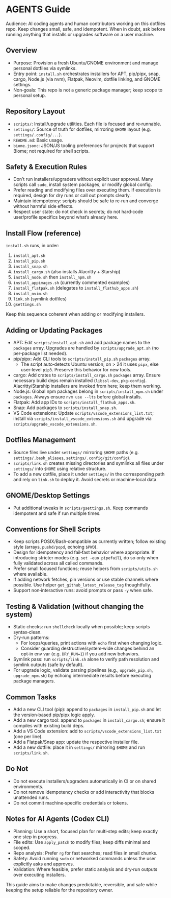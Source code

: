 # AGENTS Guide

Audience: AI coding agents and human contributors working on this dotfiles repo. Keep changes small, safe, and idempotent. When in doubt, ask before running anything that installs or upgrades software on a user machine.

## Overview

- Purpose: Provision a fresh Ubuntu/GNOME environment and manage personal dotfiles via symlinks.
- Entry point: `install.sh` orchestrates installers for APT, pip/pipx, snap, cargo, Node.js (via nvm), Flatpak, Neovim, dotfile linking, and GNOME settings.
- Non‑goals: This repo is not a generic package manager; keep scope to personal setup.

## Repository Layout

- `scripts/`: Install/upgrade utilities. Each file is focused and re‑runnable.
- `settings/`: Source of truth for dotfiles, mirroring `$HOME` layout (e.g. `settings/.config/...`).
- `README.md`: Basic usage.
- `biome.jsonc`: JSON/JS tooling preferences for projects that support Biome; not required for shell scripts.

## Safety & Execution Rules

- Don’t run installers/upgraders without explicit user approval. Many scripts call `sudo`, install system packages, or modify global config.
- Prefer reading and modifying files over executing them. If execution is required, design for dry runs or call out prompts clearly.
- Maintain idempotency: scripts should be safe to re‑run and converge without harmful side effects.
- Respect user state: do not check in secrets; do not hard‑code user/profile specifics beyond what’s already here.

## Install Flow (reference)

`install.sh` runs, in order:

1) `install_apt.sh`
2) `install_pip.sh`
3) `install_snap.sh`
4) `install_cargo.sh` (also installs Alacritty + Starship)
5) `install_node.sh` then `install_npm.sh`
6) `install_appimages.sh` (currently commented examples)
7) `install_flatpak.sh` (delegates to `install_flathub_apps.sh`)
8) `install_nvim.sh`
9) `link.sh` (symlink dotfiles)
10) `gsettings.sh`

Keep this sequence coherent when adding or modifying installers.

## Adding or Updating Packages

- APT: Edit `scripts/install_apt.sh` and add package names to the `packages` array. Upgrades are handled by `scripts/upgrade_apt.sh` (no per‑package list needed).
- pip/pipx: Add CLI tools to `scripts/install_pip.sh` `packages` array.
  - The script auto‑detects Ubuntu version; on > 24 it uses `pipx`, else user‑level `pip3`. Preserve this behavior for new tools.
- cargo: Add crates to `scripts/install_cargo.sh` `packages` array. Ensure necessary build deps remain installed (`libssl-dev`, `pkg-config`). Alacritty/Starship installers are invoked from here; keep them working.
- Node.js: Global npm packages belong in `scripts/install_npm.sh` under `packages`. Always ensure `nvm use --lts` before global installs.
- Flatpak: Add app IDs to `scripts/install_flathub_apps.sh`.
- Snap: Add packages to `scripts/install_snap.sh`.
- VS Code extensions: Update `scripts/vscode_extensions_list.txt`; install via `scripts/install_vscode_extensions.sh` and upgrade via `scripts/upgrade_vscode_extensions.sh`.

## Dotfiles Management

- Source files live under `settings/` mirroring `$HOME` paths (e.g. `settings/.bash_aliases`, `settings/.config/git/config`).
- `scripts/link.sh` creates missing directories and symlinks all files under `settings/` into `$HOME` using relative structure.
- To add a new dotfile, place it under `settings/` in the corresponding path and rely on `link.sh` to deploy it. Avoid secrets or machine‑local data.

## GNOME/Desktop Settings

- Put additional tweaks in `scripts/gsettings.sh`. Keep commands idempotent and safe if run multiple times.

## Conventions for Shell Scripts

- Keep scripts POSIX/Bash‑compatible as currently written; follow existing style (arrays, `pushd/popd`, echoing `$PWD`).
- Design for idempotency and fail‑fast behavior where appropriate. If introducing stricter modes (e.g. `set -euo pipefail`), do so only when fully validated across all called commands.
- Prefer small focused functions; reuse helpers from `scripts/utils.sh` where available.
- If adding network fetches, pin versions or use stable channels where possible. Use helper `get_github_latest_release_tag` thoughtfully.
- Support non‑interactive runs: avoid prompts or pass `-y` when safe.

## Testing & Validation (without changing the system)

- Static checks: run `shellcheck` locally when possible; keep scripts syntax‑clean.
- Dry‑run patterns:
  - For loops/queries, print actions with `echo` first when changing logic.
  - Consider guarding destructive/system‑wide changes behind an opt‑in env var (e.g. `DRY_RUN=1`) if you add new behaviors.
- Symlink pass: run `scripts/link.sh` alone to verify path resolution and symlink outputs (safe by default).
- For upgrade logic, validate parsing pipelines (e.g., `upgrade_pip.sh`, `upgrade_npm.sh`) by echoing intermediate results before executing package managers.

## Common Tasks

- Add a new CLI tool (pip): append to `packages` in `install_pip.sh` and let the version‑based pip/pipx logic apply.
- Add a new cargo tool: append to `packages` in `install_cargo.sh`; ensure it compiles with existing build deps.
- Add a VS Code extension: add to `scripts/vscode_extensions_list.txt` (one per line).
- Add a Flatpak/Snap app: update the respective installer file.
- Add a new dotfile: place it in `settings/` mirroring `$HOME` and run `scripts/link.sh`.

## Do Not

- Do not execute installers/upgraders automatically in CI or on shared environments.
- Do not remove idempotency checks or add interactivity that blocks unattended runs.
- Do not commit machine‑specific credentials or tokens.

## Notes for AI Agents (Codex CLI)

- Planning: Use a short, focused plan for multi‑step edits; keep exactly one step in progress.
- File edits: Use `apply_patch` to modify files; keep diffs minimal and scoped.
- Repo analysis: Prefer `rg` for fast searches; read files in small chunks.
- Safety: Avoid running `sudo` or networked commands unless the user explicitly asks and approves.
- Validation: Where feasible, prefer static analysis and dry‑run outputs over executing installers.

This guide aims to make changes predictable, reversible, and safe while keeping the setup reliable for the repository owner.

